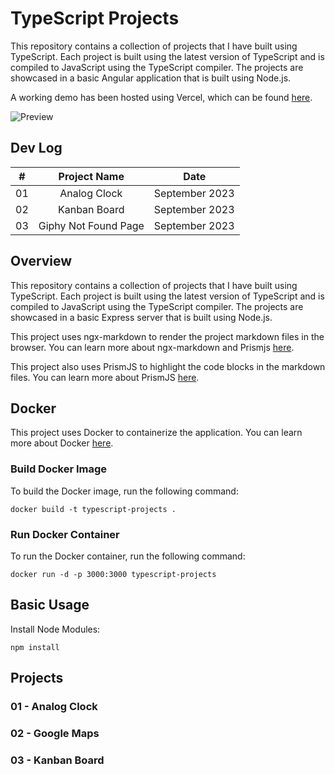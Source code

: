 # TypeScript Projects

This repository contains a collection of projects that I have built using TypeScript. Each project is built using the latest version of TypeScript and is compiled to JavaScript using the TypeScript compiler. The projects are showcased in a basic Angular application that is built using Node.js.

A working demo has been hosted using Vercel, which can be found [here](https://typescript-projects-sepia.vercel.app/).

![Preview](https://maxgeller.s3.us-west-1.amazonaws.com/analog-clock.png)

## Dev Log

|  #  |            Project Name                 |      Date      |
| :-: | :-------------------------------------: | :------------: |
| 01  |   Analog Clock                          | September 2023 |
| 02  |   Kanban Board                          | September 2023 |
| 03  |   Giphy Not Found Page                  | September 2023 |

## Overview

This repository contains a collection of projects that I have built using TypeScript. Each project is built using the latest version of TypeScript and is compiled to JavaScript using the TypeScript compiler. The projects are showcased in a basic Express server that is built using Node.js.

This project uses ngx-markdown to render the project markdown files in the browser. You can learn more about ngx-markdown and Prismjs [here](https://jfcere.github.io/ngx-markdown/get-started).

This project also uses PrismJS to highlight the code blocks in the markdown files. You can learn more about PrismJS [here](https://prismjs.com/).

## Docker

This project uses Docker to containerize the application. You can learn more about Docker [here](https://www.docker.com/).

### Build Docker Image

To build the Docker image, run the following command:

    docker build -t typescript-projects .

### Run Docker Container

To run the Docker container, run the following command:

    docker run -d -p 3000:3000 typescript-projects

## Basic Usage

Install Node Modules:

    npm install

## Projects

### 01 - Analog Clock

### 02 - Google Maps

### 03 - Kanban Board
